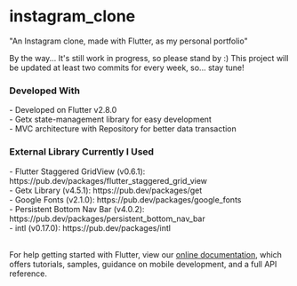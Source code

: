 # instagram_clone

"An Instagram clone, made with Flutter, as my personal portfolio"


By the way... It's still work in progress, so please stand by :)
This project will be updated at least two commits for every week, so... stay tune!

<h3>Developed With</h3>
- Developed on Flutter v2.8.0 </br>
- Getx state-management library for easy development </br>
- MVC architecture with Repository for better data transaction

<h3>External Library Currently I Used</h3>
- Flutter Staggered GridView (v0.6.1): https://pub.dev/packages/flutter_staggered_grid_view </br>
- Getx Library (v4.5.1): https://pub.dev/packages/get </br>
- Google Fonts (v2.1.0): https://pub.dev/packages/google_fonts </br>
- Persistent Bottom Nav Bar (v4.0.2): https://pub.dev/packages/persistent_bottom_nav_bar </br>
- intl (v0.17.0): https://pub.dev/packages/intl

</br>
</br>

For help getting started with Flutter, view our
[online documentation](https://flutter.dev/docs), which offers tutorials,
samples, guidance on mobile development, and a full API reference.
